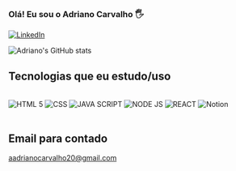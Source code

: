 ### Olá! Eu sou o Adriano Carvalho 🖐️


[![LinkedIn](https://img.shields.io/badge/LinkedIn-0077B5?style=for-the-badge&logo=linkedin&logoColor=white)](https://www.linkedin.com/in/https://www.linkedin.com/in/adriano-carvalho-76127a251/)


![Adriano's GitHub stats](https://github-readme-stats.vercel.app/api?username=lcadriano20&show_icons=true&theme=onedark)

## Tecnologias que eu estudo/uso

<div style="display: inline_block"><br/>

<img src="https://img.shields.io/badge/HTML5-E34F26?style=for-the-badge&logo=html5&logoColor=white" alt="HTML 5">

<img src="https://img.shields.io/badge/CSS-239120?&style=for-the-badge&logo=css3&logoColor=white" alt="CSS">

<img src="https://img.shields.io/badge/JavaScript-F7DF1E?style=for-the-badge&logo=javascript&logoColor=black" alt="JAVA SCRIPT">

<img src="https://img.shields.io/badge/Node.js-43853D?style=for-the-badge&logo=node.js&logoColor=white" alt="NODE JS">

<img src="https://img.shields.io/badge/React-20232A?style=for-the-badge&logo=react&logoColor=61DAFB" alt="REACT">

<img src="https://img.shields.io/badge/Notion-000000?style=for-the-badge&logo=notion&logoColor=white" alt="Notion">

</div><br>


## Email para contado 

aadrianocarvalho20@gmail.com
